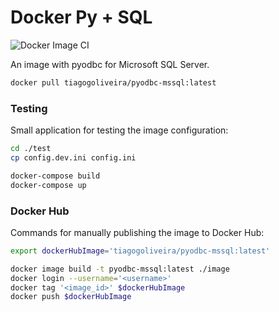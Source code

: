 # Docker Py + SQL

![Docker Image CI](https://github.com/tiagogoliveira/docker/actions/workflows/docker-image.yml/badge.svg)

An image with pyodbc for Microsoft SQL Server.

```sh
docker pull tiagogoliveira/pyodbc-mssql:latest
```

### Testing

Small application for testing the image configuration:

```sh
cd ./test
cp config.dev.ini config.ini

docker-compose build
docker-compose up
```

### Docker Hub

Commands for manually publishing the image to Docker Hub:

```sh
export dockerHubImage='tiagogoliveira/pyodbc-mssql:latest'

docker image build -t pyodbc-mssql:latest ./image
docker login --username='<username>'
docker tag '<image_id>' $dockerHubImage
docker push $dockerHubImage
```
